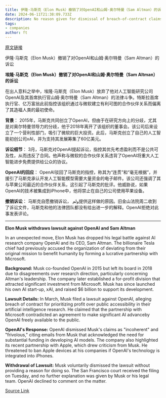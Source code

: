 ```yaml
---
title: 伊隆·马斯克（Elon Musk）撤销了对OpenAI和山姆·奥尔特曼（Sam Altman）的诉讼
date: 2024-06-11T21:38:09.733Z
description: No reason given for dismissal of breach-of-contract claims against the ChatGPT maker that Tesla boss split from in 2018
tags: 
- companies
author: ft
---
```


[原文链接](https://ft.com/content/03b9fb65-5f12-41a8-9d8e-e2243b72466d)

伊隆·马斯克（Elon Musk）撤销了对OpenAI和山姆·奥尔特曼（Sam Altman）的诉讼

**埃隆·马斯克（Elon Musk）撤销了对OpenAI和山姆·奥尔特曼（Sam Altman）的诉讼**

在出人意料之举中，埃隆·马斯克（Elon Musk）放弃了他对人工智能研究公司OpenAI及其首席执行官山姆·奥尔特曼（Sam Altman）的法律斗争。特斯拉首席执行官、亿万富翁此前指控该组织通过与微软建立有利可图的合作伙伴关系而偏离了其造福人类的最初使命。

**背景**：
2015年，马斯克共同创立了OpenAI，但由于在研究方向上的分歧，尤其是对奥尔特曼领导力的分歧，他于2018年离开了该组织的董事会。该公司后来设立了一个营利性部门，吸引了微软的巨大投资。此后，马斯克创立了自己的人工智能初创公司xAI，并为支持其发展筹集了60亿美元。

**诉讼细节**：
3月，马斯克对OpenAI提起诉讼，指控其优先考虑盈利而不是公共可及性，从而违反了合同。他声称与微软的合作伙伴关系违背了OpenAI将重大人工智能进步免费提供给公众的协议。

**OpenAI的回应**：
OpenAI驳回了马斯克的指控，称其为“连贯”和“毫无根据”，并援引了马斯克承认开发人工智能模型需要大量资金的电子邮件。该公司还强调了其与苹果公司最近的合作伙伴关系，这引起了马斯克的批评。他威胁说，如果OpenAI的技术被集成到iPhone中，他将禁止在自己的公司使用苹果设备。

**撤销诉讼**：
马斯克自愿撤销诉讼， ولم提供这样做的原因。旧金山法院周二收到了诉讼文件，马斯克和他的法律团队都没有给出进一步的解释。OpenAI拒绝对此事发表评论。

---

 **Elon Musk withdraws lawsuit against OpenAI and Sam Altman**

In an unexpected move, Elon Musk has dropped his legal battle against AI research company OpenAI and its CEO, Sam Altman. The billionaire Tesla chief had previously accused the organization of deviating from their original mission to benefit humanity by forming a lucrative partnership with Microsoft.

**Background:**
Musk co-founded OpenAI in 2015 but left its board in 2018 due to disagreements over research direction, particularly concerning Altman's leadership. The company later established a for-profit division that attracted significant investment from Microsoft. Musk has since launched his own AI start-up, xAI, and raised $6 billion to support its development.

**Lawsuit Details:**
In March, Musk filed a lawsuit against OpenAI, alleging breach of contract for prioritizing profit over public accessibility in their artificial intelligence research. He claimed that the partnership with Microsoft contradicted an agreement to make significant AI advanceby OpenAI freely available to the public.

**OpenAI's Response:**
OpenAI dismissed Musk's claims as "incoherent" and "frivolous," citing emails from Musk that acknowledged the need for substantial funding in developing AI models. The company also highlighted its recent partnership with Apple, which drew criticism from Musk. He threatened to ban Apple devices at his companies if OpenAI's technology is integrated into iPhones.

**Withdrawal of Lawsuit:**
Musk voluntarily dismissed the lawsuit without providing a reason for doing so. The San Francisco court received the filing on Tuesday, and no further explanation was given by Musk or his legal team. OpenAI declined to comment on the matter.

[Source Link](https://ft.com/content/03b9fb65-5f12-41a8-9d8e-e2243b72466d)

